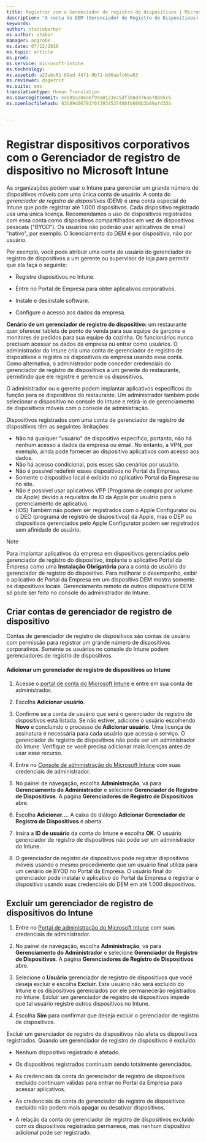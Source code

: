```yaml
---
title: Registrar com o Gerenciador de registro de dispositivos | Microsoft Intune
description: "A conta do DEM (Gerenciador de Registro de Dispositivos) pode gerenciar grandes quantidades de dispositivos móveis corporativos compartilhados com uma única conta de usuário."
keywords: 
author: staciebarker
ms.author: stabar
manager: angrobe
ms.date: 07/12/2016
ms.topic: article
ms.prod: 
ms.service: microsoft-intune
ms.technology: 
ms.assetid: a23abc61-69ed-44f1-9b71-b86aefc6ba03
ms.reviewer: dagerrit
ms.suite: ems
translationtype: Human Translation
ms.sourcegitcommit: eeb85a28ea6f99a0123ec5df3b0d476a678b85cb
ms.openlocfilehash: 83b89d06793f6f3934537408fb600b3b89afd35b


---
```



# <a name="enroll-corporate-owned-devices-with-the-device-enrollment-manager-in-microsoft-intune"></a>Registrar dispositivos corporativos com o Gerenciador de registro de dispositivo no Microsoft Intune
As organizações podem usar o Intune para gerenciar um grande número de dispositivos móveis com uma única conta de usuário. A conta do *gerenciador de registro de dispositivos* (DEM) é uma conta especial do Intune que pode registrar até 1.000 dispositivos. Cada dispositivo registrado usa uma única licença. Recomendamos o uso de dispositivos registrados com essa conta como dispositivos compartilhados em vez de dispositivos pessoais ("BYOD"). Os usuários não poderão usar aplicativos de email "nativo", por exemplo. O licenciamento do DEM é por dispositivo, não por usuário.

Por exemplo, você pode atribuir uma conta de usuário do gerenciador de registro de dispositivos a um gerente ou supervisor de loja para permitir que ela faça o seguinte:

-   Registre dispositivos no Intune.

-   Entre no Portal de Empresa para obter aplicativos corporativos.

-   Instale e desinstale software.

-   Configure o acesso aos dados da empresa.


**Cenário de um gerenciador de registro do dispositivo:** um restaurante quer oferecer tablets de ponto de venda para sua equipe de garçons e monitores de pedidos para sua equipe da cozinha. Os funcionários nunca precisam acessar os dados da empresa ou entrar como usuários. O administrador do Intune cria uma conta de gerenciador de registro de dispositivos e registra os dispositivos da empresa usando essa conta. Como alternativa, o administrador pode conceder credenciais do gerenciador de registro de dispositivos a um gerente do restaurante, permitindo que ele registre e gerencie os dispositivos.

O administrador ou o gerente podem implantar aplicativos específicos da função para os dispositivos do restaurante. Um administrador também pode selecionar o dispositivo no console do Intune e retirá-lo de gerenciamento de dispositivos móveis com o console de administração.

Dispositivos registrados com uma conta de gerenciador de registro de dispositivos têm as seguintes limitações:
  - Não há qualquer "usuário" de dispositivo específico, portanto, não há nenhum acesso a dados da empresa ou email. No entanto, a VPN, por exemplo, ainda pode fornecer ao dispositivo aplicativos com acesso aos dados.
  - Não há acesso condicional, pois esses são cenários por usuário.
  - Não é possível redefinir esses dispositivos no Portal da Empresa.
  - Somente o dispositivo local é exibido no aplicativo Portal da Empresa ou no site.
  - Não é possível usar aplicativos VPP (Programa de compra por volume da Apple) devido a requisitos de ID da Apple por usuário para o gerenciamento de aplicativo.
  - (iOS) Também não podem ser registrados com o Apple Configurator ou o DEO (programa de registro de dispositivos) da Apple, mas o DEP ou dispositivos gerenciados pelo Apple Configurator podem ser registrados sem afinidade de usuário.

> [!NOTE]
> Para implantar aplicativos da empresa em dispositivos gerenciados pelo gerenciador de registro do dispositivo, implante o aplicativo Portal da Empresa como uma **Instalação Obrigatória** para a conta de usuário do gerenciador de registro do dispositivo.
> Para melhorar o desempenho, exibir o aplicativo de Portal da Empresa em um dispositivo DEM mostra somente os dispositivos locais. Gerenciamento remoto de outros dispositivos DEM só pode ser feito no console do administrador do Intune.

## <a name="create-device-enrollment-manager-accounts"></a>Criar contas de gerenciador de registro de dispositivo
Contas de gerenciador de registro de dispositivos são contas de usuário com permissão para registrar um grande número de dispositivos corporativos. Somente os usuários no console do Intune podem gerenciadores de registro de dispositivos.

#### <a name="add-a-device-enrollment-manager-to-intune"></a>Adicionar um gerenciador de registro de dispositivos ao Intune

1.  Acesse o [portal de conta do Microsoft Intune](http://go.microsoft.com/fwlink/?LinkId=698854) e entre em sua conta de administrador.

2.  Escolha **Adicionar usuário**.

3.  Confirme se a conta de usuário que será o gerenciador de registro de dispositivos está listada. Se não estiver, adicione o usuário escolhendo **Novo** e concluindo o processo de **Adicionar usuário**. Uma licença de assinatura é necessária para cada usuário que acessa o serviço. O gerenciador de registro de dispositivos não pode ser um administrador do Intune. Verifique se você precisa adicionar mais licenças antes de usar esse recurso.

4.  Entre no [Console de administração do Microsoft Intune](http://manage.microsoft.com) com suas credenciais de administrador.

5.  No painel de navegação, escolha **Administração**, vá para **Gerenciamento do Administrador** e selecione **Gerenciador de Registro de Dispositivos**. A página **Gerenciadores de Registro de Dispositivos** abre.

6.  Escolha **Adicionar...**. A caixa de diálogo **Adicionar Gerenciador de Registro de Dispositivos** é aberta.

7.  Insira a **ID de usuário** da conta do Intune e escolha **OK**. O usuário gerenciador de registro de dispositivos não pode ser um administrador do Intune.

8.  O gerenciador de registro de dispositivos pode registrar dispositivos móveis usando o mesmo procedimento que um usuário final utiliza para um cenário de BYOD no Portal da Empresa. O usuário final do gerenciador pode instalar o aplicativo do Portal da Empresa e registrar o dispositivo usando suas credenciais do DEM em até 1.000 dispositivos.

## <a name="delete-a-device-enrollment-manager-from-intune"></a>Excluir um gerenciador de registro de dispositivos do Intune

1.  Entre no [Portal de administração do Microsoft Intune](http://manage.microsoft.com) com suas credenciais de administrador.

2.  No painel de navegação, escolha **Administração**, vá para **Gerenciamento do Administrador** e selecione **Gerenciador de Registro de Dispositivos**. A página **Gerenciadores de Registro de Dispositivos** abre.

3.  Selecione o **Usuário** gerenciador de registro de dispositivos que você deseja excluir e escolha **Excluir**. Este usuário não será excluído do Intune e os dispositivos gerenciados por ele permanecerão registrados no Intune. Excluir um gerenciador de registro de dispositivos impede que tal usuário registre outros dispositivos no Intune.

4.  Escolha **Sim** para confirmar que deseja excluir o gerenciador de registro de dispositivos.

Excluir um gerenciador de registro de dispositivos não afeta os dispositivos registrados. Quando um gerenciador de registro de dispositivos é excluído:

-   Nenhum dispositivo registrado é afetado.

-   Os dispositivos registrados continuam sendo totalmente gerenciados.

-   As credenciais da conta do gerenciador de registro de dispositivos excluído continuam válidas para entrar no Portal da Empresa para acessar aplicativos.

-   As credenciais da conta do gerenciador de registro de dispositivos excluído não podem mais apagar ou desativar dispositivos.

-   A relação da conta do gerenciador de registro de dispositivos excluído com os dispositivos registrados permanece, mas nenhum dispositivo adicional pode ser registrado.



<!--HONumber=Dec16_HO2-->


